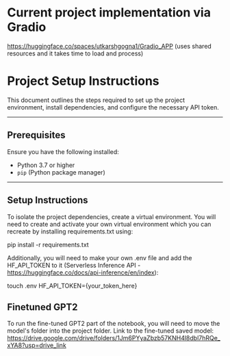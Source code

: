 # Current project implementation via Gradio
https://huggingface.co/spaces/utkarshgogna1/Gradio_APP
(uses shared resources and it takes time to load and process)

# Project Setup Instructions

This document outlines the steps required to set up the project environment, install dependencies, and configure the necessary API token.

---

## Prerequisites

Ensure you have the following installed:
- Python 3.7 or higher
- `pip` (Python package manager)

---

## Setup Instructions

To isolate the project dependencies, create a virtual environment.
You will need to create and activate your own virtual environment which you can recreate by installing requirements.txt using:

pip install -r requirements.txt

Additionally, you will need to make your own .env file and add the HF_API_TOKEN to it (Serverless Inference API - https://huggingface.co/docs/api-inference/en/index):

touch .env
HF_API_TOKEN={your_token_here}

## Finetuned GPT2

To run the fine-tuned GPT2 part of the notebook, you will need to move the model's folder into the project folder.
Link to the fine-tuned saved model: https://drive.google.com/drive/folders/1Jm6PYyaZbzb57KNH4l8dbl7hRQe_xYA8?usp=drive_link


